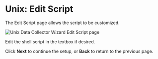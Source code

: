 # Unix: Edit Script

The Edit Script page allows the script to be customized.

![Unix Data Collector Wizard Edit Script page](/img/product_docs/accessanalyzer/12.0/admin/datacollector/unix/editscript.webp)

Edit the shell script in the textbox if desired.

Click **Next** to continue the setup, or **Back** to return to the previous page.
